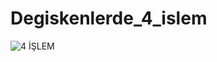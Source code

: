 # Degiskenlerde_4_islem
![4 İŞLEM](https://github.com/yagmurttk/Degiskenlerde_4_islem/assets/126063227/526f9bb5-779c-4734-9d0e-40a78b999b35)
